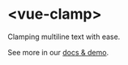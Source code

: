 # &lt;vue-clamp&gt;

Clamping multiline text with ease.

See more in our [docs & demo](https://justineo.github.io/vue-clamp/demo).
